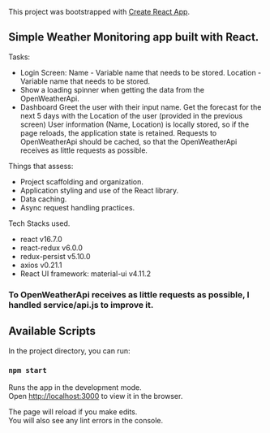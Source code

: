 This project was bootstrapped with [Create React App](https://github.com/facebook/create-react-app).
## Simple Weather Monitoring app built with React.

Tasks:
- Login Screen:
    Name - Variable name that needs to be stored. 
    Location - Variable name that needs to be stored.
- Show a loading spinner when getting the data from the OpenWeatherApi.
- Dashboard
    Greet the user with their input name.
    Get the forecast for the next 5 days with the Location of the user 
    (provided in the previous screen)
    User information (Name, Location) is locally stored, so if the page reloads, the application state is retained.
    Requests to OpenWeatherApi should be cached, so that the OpenWeatherApi receives as little requests as possible.

Things that assess:
- Project scaffolding and organization.
- Application styling and use of the React library.
- Data caching.
- Async request handling practices.

Tech Stacks used.
- react v16.7.0
- react-redux v6.0.0 
- redux-persist v5.10.0
- axios v0.21.1
- React UI framework: material-ui v4.11.2

### To OpenWeatherApi receives as little requests as possible, I handled service/api.js to improve it.

## Available Scripts

In the project directory, you can run:

### `npm start`

Runs the app in the development mode.<br>
Open [http://localhost:3000](http://localhost:3000) to view it in the browser.

The page will reload if you make edits.<br>
You will also see any lint errors in the console.
